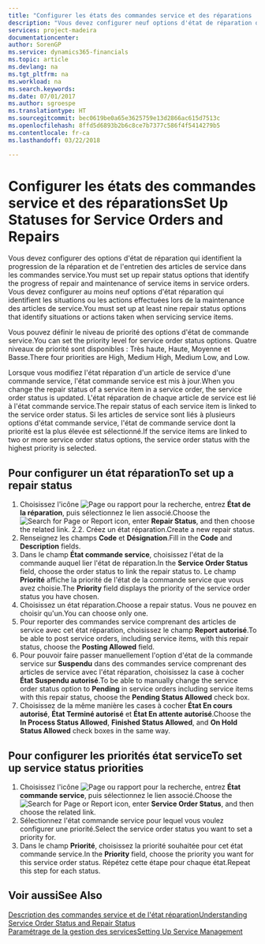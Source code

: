 ```yaml
---
title: "Configurer les états des commandes service et des réparations | Microsoft Docs"
description: "Vous devez configurer neuf options d'état de réparation qui identifient la progression de la réparation et de l'entretien des articles de service dans les commandes service."
services: project-madeira
documentationcenter: 
author: SorenGP
ms.service: dynamics365-financials
ms.topic: article
ms.devlang: na
ms.tgt_pltfrm: na
ms.workload: na
ms.search.keywords: 
ms.date: 07/01/2017
ms.author: sgroespe
ms.translationtype: HT
ms.sourcegitcommit: bec0619be0a65e3625759e13d2866ac615d7513c
ms.openlocfilehash: 8ffd5d6893b2b6c8ce7b7377c586f4f5414279b5
ms.contentlocale: fr-ca
ms.lasthandoff: 03/22/2018

---
```

# <a name="set-up-statuses-for-service-orders-and-repairs"></a><span data-ttu-id="3a598-103">Configurer les états des commandes service et des réparations</span><span class="sxs-lookup"><span data-stu-id="3a598-103">Set Up Statuses for Service Orders and Repairs</span></span>
<span data-ttu-id="3a598-104">Vous devez configurer des options d'état de réparation qui identifient la progression de la réparation et de l'entretien des articles de service dans les commandes service.</span><span class="sxs-lookup"><span data-stu-id="3a598-104">You must set up repair status options that identify the progress of repair and maintenance of service items in service orders.</span></span> <span data-ttu-id="3a598-105">Vous devez configurer au moins neuf options d'état réparation qui identifient les situations ou les actions effectuées lors de la maintenance des articles de service.</span><span class="sxs-lookup"><span data-stu-id="3a598-105">You must set up at least nine repair status options that identify situations or actions taken when servicing service items.</span></span>  

<span data-ttu-id="3a598-106">Vous pouvez définir le niveau de priorité des options d'état de commande service.</span><span class="sxs-lookup"><span data-stu-id="3a598-106">You can set the priority level for service order status options.</span></span> <span data-ttu-id="3a598-107">Quatre niveaux de priorité sont disponibles : Très haute, Haute, Moyenne et Basse.</span><span class="sxs-lookup"><span data-stu-id="3a598-107">There four priorities are High, Medium High, Medium Low, and Low.</span></span>  
  
<span data-ttu-id="3a598-108">Lorsque vous modifiez l'état réparation d'un article de service d'une commande service, l'état commande service est mis à jour.</span><span class="sxs-lookup"><span data-stu-id="3a598-108">When you change the repair status of a service item in a service order, the service order status is updated.</span></span> <span data-ttu-id="3a598-109">L'état réparation de chaque article de service est lié à l'état commande service.</span><span class="sxs-lookup"><span data-stu-id="3a598-109">The repair status of each service item is linked to the service order status.</span></span> <span data-ttu-id="3a598-110">Si les articles de service sont liés à plusieurs options d'état commande service, l'état de commande service dont la priorité est la plus élevée est sélectionné.</span><span class="sxs-lookup"><span data-stu-id="3a598-110">If the service items are linked to two or more service order status options, the service order status with the highest priority is selected.</span></span>  

## <a name="to-set-up-a-repair-status"></a><span data-ttu-id="3a598-111">Pour configurer un état réparation</span><span class="sxs-lookup"><span data-stu-id="3a598-111">To set up a repair status</span></span>  
1. <span data-ttu-id="3a598-112">Choisissez l'icône ![Page ou rapport pour la recherche](media/ui-search/search_small.png "icône Page ou rapport pour la recherche"), entrez **État de la réparation**, puis sélectionnez le lien associé.</span><span class="sxs-lookup"><span data-stu-id="3a598-112">Choose the ![Search for Page or Report](media/ui-search/search_small.png "Search for Page or Report icon") icon, enter **Repair Status**, and then choose the related link.</span></span> <span data-ttu-id="3a598-113">2.</span><span class="sxs-lookup"><span data-stu-id="3a598-113">2.</span></span> <span data-ttu-id="3a598-114">Créez un état réparation.</span><span class="sxs-lookup"><span data-stu-id="3a598-114">Create a new repair status.</span></span>  
3. <span data-ttu-id="3a598-115">Renseignez les champs **Code** et **Désignation**.</span><span class="sxs-lookup"><span data-stu-id="3a598-115">Fill in the **Code** and **Description** fields.</span></span>  
4. <span data-ttu-id="3a598-116">Dans le champ **État commande service**, choisissez l'état de la commande auquel lier l'état de réparation.</span><span class="sxs-lookup"><span data-stu-id="3a598-116">In the **Service Order Status** field, choose the order status to link the repair status to.</span></span> <span data-ttu-id="3a598-117">Le champ **Priorité** affiche la priorité de l'état de la commande service que vous avez choisie.</span><span class="sxs-lookup"><span data-stu-id="3a598-117">The **Priority** field displays the priority of the service order status you have chosen.</span></span>  
5. <span data-ttu-id="3a598-118">Choisissez un état réparation.</span><span class="sxs-lookup"><span data-stu-id="3a598-118">Choose a repair status.</span></span> <span data-ttu-id="3a598-119">Vous ne pouvez en choisir qu'un.</span><span class="sxs-lookup"><span data-stu-id="3a598-119">You can choose only one.</span></span>  
6. <span data-ttu-id="3a598-120">Pour reporter des commandes service comprenant des articles de service avec cet état réparation, choisissez le champ **Report autorisé**.</span><span class="sxs-lookup"><span data-stu-id="3a598-120">To be able to post service orders, including service items, with this repair status, choose the **Posting Allowed** field.</span></span>  
7. <span data-ttu-id="3a598-121">Pour pouvoir faire passer manuellement l'option d'état de la commande service sur **Suspendu** dans des commandes service comprenant des articles de service avec l'état réparation, choisissez la case à cocher **État Suspendu autorisé**.</span><span class="sxs-lookup"><span data-stu-id="3a598-121">To be able to manually change the service order status option to **Pending** in service orders including service items with this repair status, choose the **Pending Status Allowed** check box.</span></span>  
8. <span data-ttu-id="3a598-122">Choisissez de la même manière les cases à cocher **État En cours autorisé**, **État Terminé autorisé** et **État En attente autorisé**.</span><span class="sxs-lookup"><span data-stu-id="3a598-122">Choose the **In Process Status Allowed**, **Finished Status Allowed**, and **On Hold Status Allowed** check boxes in the same way.</span></span>
  
## <a name="to-set-up-service-status-priorities"></a><span data-ttu-id="3a598-123">Pour configurer les priorités état service</span><span class="sxs-lookup"><span data-stu-id="3a598-123">To set up service status priorities</span></span>  
1. <span data-ttu-id="3a598-124">Choisissez l'icône ![Page ou rapport pour la recherche](media/ui-search/search_small.png "icône Page ou rapport pour la recherche"), entrez **État commande service**, puis sélectionnez le lien associé.</span><span class="sxs-lookup"><span data-stu-id="3a598-124">Choose the ![Search for Page or Report](media/ui-search/search_small.png "Search for Page or Report icon") icon, enter **Service Order Status**, and then choose the related link.</span></span>  
2. <span data-ttu-id="3a598-125">Sélectionnez l'état commande service pour lequel vous voulez configurer une priorité.</span><span class="sxs-lookup"><span data-stu-id="3a598-125">Select the service order status you want to set a priority for.</span></span>  
3. <span data-ttu-id="3a598-126">Dans le champ **Priorité**, choisissez la priorité souhaitée pour cet état commande service.</span><span class="sxs-lookup"><span data-stu-id="3a598-126">In the **Priority** field, choose the priority you want for this service order status.</span></span> <span data-ttu-id="3a598-127">Répétez cette étape pour chaque état.</span><span class="sxs-lookup"><span data-stu-id="3a598-127">Repeat this step for each status.</span></span>  
  
## <a name="see-also"></a><span data-ttu-id="3a598-128">Voir aussi</span><span class="sxs-lookup"><span data-stu-id="3a598-128">See Also</span></span>  
[<span data-ttu-id="3a598-129">Description des commandes service et de l'état réparation</span><span class="sxs-lookup"><span data-stu-id="3a598-129">Understanding Service Order Status and Repair Status</span></span>]()  
[<span data-ttu-id="3a598-130">Paramétrage de la gestion des services</span><span class="sxs-lookup"><span data-stu-id="3a598-130">Setting Up Service Management</span></span>](service-setup-service.md)  

